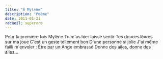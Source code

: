 ```yaml
---
title: "À Mylène"
description: "Poème"
date: 2011-01-21
recueil: superero
---
```


Pour la première fois Mylène
Tu m'as hier laissé sentir
Tes douces lèvres sur ma joue
C'est un geste tellement bon
D'une personne si jolie
J'ai même failli m'envoler :
Être par un Ange embrassé
Donne des ailes, donne des ailes...
